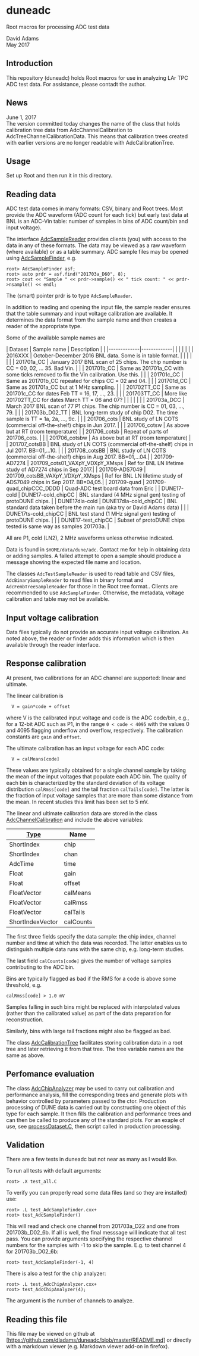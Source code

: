 # duneadc

Root macros for processing ADC test data

David Adams  
May 2017

## Introduction

This repository (duneadc) holds Root macros for use in analyzing LAr TPC ADC test data.
For assistance, please contadt the author.

## News

June 1, 2017   
The version committed today changes the name of the class that holds calibration tree data
from AdcChannelCalibration to AdcTreeChannelCalibrationData. This means that calibration
trees created with earlier versions are no longer readable with AdcCalibrationTree.

## Usage 

Set up Root and then run it in this directory.

## Reading data

ADC test data comes in many formats: CSV, binary and Root trees. Most provide the ADC waveform
(ADC count for each tick) but early test data at BNL is an ADC-Vin table: number of samples
in bins of  ADC count/bin and input voltage).

The interface [AdcSampleReader](AdcSampleReader.h) provides clients (you) with access to the
data in any of these formats.
The data may be viewed as a raw waveform (where available) or as a table summary. ADC
sample files may be opened using [AdcSampleFinder](AdcSampleFinder.h), e.g.

```
root> AdcSampleFinder asf;
root> auto prdr = asf.find("201703a_D60", 8);
root> cout << "Sample " << prdr->sample() << " tick count: " << prdr->nsample() << endl;
```

The (smart) pointer prdr is to type `AdcSampleReader`.

In addition to reading and opening the input file, the sample reader ensures that the table
summary and input voltage calibration are available. It determines the data format from the sample
name and then creates a reader of the appropriate type.

Some of the available sample names are

| Dataset        | Sample name | Description |
|                |-------------|-------------|
|                |             |             |
|                | 2016XXX     | October-December 2016 BNL data. Some is in table format. |
|                |             |             |
|                | 201701a_CC  | January 2017 BNL scan of 25 chips. The chip number is CC = 00, 02, ... 35. Bad Vin. |
|                | 201701b_CC  | Same as 201701a_CC with some ticks removed to fix the Vin calibration. Use this. |
|                | 201701c_CC  | Same as 201701b_CC repeated for chips CC = 02 and 04. |
|                | 201701d_CC  | Same as 201701a_CC but at 1 MHz sampling. |
|                | 201702TT_CC | Same as 201701c_CC for dates Feb TT = 16, 17, ..., 23. |
|                | 201703TT_CC | More like 201702TT_CC for dates March TT = 06 and 07? |
|                |             |             |
|                | 201703a_DCC | March 2017 BNL scan of 77 P1 chips. The chip number is CC = 01, 03, ..., 79. |
|                | 201703b_D02_TT | BNL  long-term study of chip D02. The time sample is TT = 1a, 2a, ..., 9c. |
|                | 201706_cots | BNL study of LN COTS (commercial off-the-shelf) chips in Jun 2017. |
|                | 201706_cotsw | As above but at RT (room temperature)
|                | 201706_cotsb | Repeat of parts of 201706_cots. |
|                | 201706_cotsbw | As above but at RT (room temperature)
|                | 201707_cotsBB | BNL study of LN COTS (commercial off-the-shelf) chips in Jul 2017. BB=01,...10. |
|                | 201708_cotsBB | BNL study of LN COTS (commercial off-the-shelf) chips in Aug 2017.  BB=01,...04.|
| 201709-AD7274  | 201709_cots01_VAXpY_VDXpY_XMsps | Ref for BNL LN lifetime study of AD7274 chips in Sep 2017.|
| 201709-ADS7049 | 201709_cotsBB_VAXpY_VDXpY_XMsps | Ref for BNL LN lifetime study of ADS7049 chips in Sep 2017. BB=04,05.|
| 201709-quad    | 201709-quad_chipCCC_DDDD | Quad-ADC test board data from Eric |
| DUNE17-cold    | DUNE17-cold_chipCC | BNL standard (4 MHz signal gen) testing of protoDUNE chips. |
| DUNE17dla-cold | DUNE17dla-cold_chipCC | BNL standard data taken before the main run (aka try or David Adams data) |
|                | DUNE17ts-cold_chipCC | BNL test stand (1 MHz signal gen) testing of protoDUNE chips. |
|                | DUNE17-test_chipCC | Subset of protoDUNE chips tested is same way as samples 201703a. |

All are P1, cold (LN2), 2 MHz waveforms unless otherwise indicated.

Data is found in `$HOME/data/dune/adc`. Contact me for help in obtaining data or adding samples.
A failed attempt to open a sample should produce a message showing the expected file name
and location.

The classes `AdcTestSampleReader` is used to read table and CSV files, `AdcBinarySampleReader`
to read files in binary format and `AdcFembTreeSampleReader` for those in the Root tree format..
Clients are recommended to use `AdcSampleFinder`. Otherwise, the metadata, voltage calibration and table
may not be available.

## Input voltage calibration

Data files typically do not provide an accurate input voltage calibration. As noted above, the reader
or finder adds this information which is then available through the reader interface.

## Response calibration

At present, two calibrations for an ADC channel are supported: linear and ultimate.

The linear calibration is
```
  V = gain*code + offset
```
where V is the calibrated input voltage and code is the ADC code/bin, e.g., for a 12-bit ADC
such as P1, in the range `0 < code < 4095` with the values 0 and 4095 flagging underflow and
overflow, respectively. The calibration constants are `gain` and `offset`.

The ultimate calibration has an input voltage for each ADC code:
```
  V = calMeans[code]
```
These values are typically obtained for a single channel sample by taking the mean of the input voltages
that populate each ADC bin. The quality of each bin is characterized by the standard deviation of
its voltage distribution `calRmss[code]` and the tail fraction `calTails[code]`. The latter is the
fraction of input voltage samples that are more than some distance from the mean. In recent
studies this limit has been set to 5 mV.

The linear and ultimate calibration data are stored in the class
[AdcChannelCalibration](AdcChannelCalibration.h) and include the above variables:

| [Type](AdcTypes.h) | Name |
|------|------|
| ShortIndex       | chip |
| ShortIndex       | chan |
| AdcTime          | time |
| Float            | gain |
| Float            | offset |
| FloatVector      | calMeans |
| FloatVector      | calRmss |
| FloatVector      | calTails |
| ShortIndexVector | calCounts |

The first three fields specify the data sample: the chip index, channel number and time
at which the data was recorded. The latter enables us to distinguish multiple data runs
with the same chip, e.g. long-term studies.

The last field `calCounts[code]` gives the number of voltage samples contributing to the
ADC bin.

Bins are typically flagged as bad if the RMS for a code is above some threshold, e.g.
```
calRmss[code] > 1.0 mV
```
Samples falling in such bins might be replaced with interpolated values (rather than the
calibrated value) as part of the data preparation for reconstruction.

Similarly, bins with large tail fractions might also be flagged as bad.

The class [AdcCalibrationTree](AdcCalibrationTree.h) facilitates storing calibration data
in a root tree and later retrieving it from that tree. The tree variable names are the same as above.

## Perfomance evaluation

The class [AdcChipAnalyzer](AdcChipAnalyzer.h) may be used to carry out calibration and performance analysis,
fill the corresponding trees and generate plots with behavior controlled by parameters passed
to the ctor. Production processing of DUNE data is carried out by constructing one object of this
type for each sample. It then fills the calibration and performance trees and can then be called
to produce any of the standard plots. For an exaple of use, see [processDataset.C](processDataset.C), then script called
in production processing.

## Validation

There are a few tests in duneadc but not near as many as I would like.

To run all tests with default arguments:
```
root> .X test_all.C
```

To verify you can properly read some data files (and so they are installed) use:
```
root> .L test_AdcSampleFinder.cxx+
root> test_AdcSampleFinder()
```
This will read and check one channel from 201703a_D22 and one from 201703b_D02_6b. If all is well,
the final messsage will indicate that all test pass. You can provide arguments specifying
the respective channel numbers for the samples with -1 to skip the sample.
E.g. to test channel 4 for 201703b_D02_6b:
```
root> test_AdcSampleFinder(-1, 4)
```

There is also a test for the chip analyzer:
```
root> .L test_AdcChipAnalyzer.cxx+
root> test_AdcChipAnalyzer(4);
```
The argument is the number of channels to analyze.

## Reading this file

This file may be viewed on github at
[https://github.com/dladams/duneadc/blob/master/README.md]
or directly with a markdown viewer (e.g. Markdown viewer add-on in firefox).
